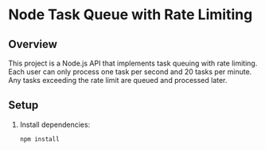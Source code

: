 # Node Task Queue with Rate Limiting

## Overview
This project is a Node.js API that implements task queuing with rate limiting. Each user can only process one task per second and 20 tasks per minute. Any tasks exceeding the rate limit are queued and processed later.

## Setup

1. Install dependencies:
   ```bash
   npm install
